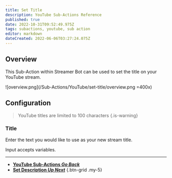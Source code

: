 ```yaml
---
title: Set Title
description: YouTube Sub-Actions Reference
published: true
date: 2022-10-31T09:52:49.975Z
tags: subactions, youtube, sub action
editor: markdown
dateCreated: 2022-06-06T03:27:24.075Z
---
```


## Overview 
This Sub-Action within Streamer Bot can be used to set the title on your YouTube stream.

![overview.png](/Sub-Actions/YouTube/set-title/overview.png =400x)

## Configuration
> YouTube titles are limited to 100 characters
{.is-warning}
### Title
Enter the text you would like to use as your new stream title.

Input accepts variables.

---

- [<i class="mdi mdi-chevron-left"></i>**YouTube Sub-Actions *Go Back***](/Sub-Actions/YouTube)
- [<i class="mdi mdi-text text--youtube"></i>**Set Description *Up Next***](/Sub-Actions/YouTube/Set-Description)
{.btn-grid .my-5}
